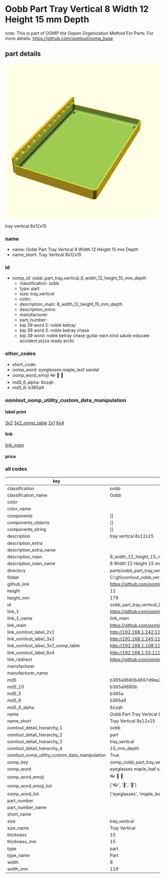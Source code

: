 # Oobb Part Tray Vertical 8 Width 12 Height 15 mm Depth  

note: This is part of OOMP the Oopen Organization Method For Parts. For more details: https://github.com/oomlout/oomp_base

##  part details
  

[![](3dpr.png)](3dpr.png)

tray vertical 8x12x15



### name
* name: Oobb Part Tray Vertical 8 Width 12 Height 15 mm Depth
* name_short: Tray Vertical 8x12x15 
### id
* oomp_id: oobb_part_tray_vertical_8_width_12_height_15_mm_depth
  * classification: oobb
  * type: part
  * size: tray_vertical
  * color: 
  * description_main: 8_width_12_height_15_mm_depth
  * description_extra: 
  * manufacturer: 
  * part_number: 
  * bip 39 word 2: noble betray
  * bip 39 word 3: noble betray chase
  * bip 39 word: noble betray chase guitar earn kind salute educate accident pizza ready arctic

### other_codes
* short_code: 
* oomp_word: eyeglasses maple_leaf sandal
* oomp_word_emoji :eyeglasses: :maple_leaf: :sandal:
* md5_6_alpha: 6zzqh
* md5_6: b365a9






### oomlout_oomp_utility_custom_data_manipulation
#### label print
[3x2](http://192.168.1.245:1112/?label=oomp%206zzqh)
[3x2_oomp_table](http://192.168.1.108:1112/?label=oomp%206zzqh)
[2x1](http://192.168.1.242:1112/?label=oomp%206zzqh)
[6x4](http://192.168.1.55:1112/?label=oomp%206zzqh)    

#### link

[link_main](https://github.com/oomlout/oomlout_oobb_version_4_generated_parts/tree/main/navigation_oomp/oobb/part/tray_vertical/8_width_12_height_15_mm_depth/part)                              

#### price







### all codes 
| key | value |  
| --- | --- |  
| classification | oobb |  
| classification_name | Oobb |  
| color |  |  
| color_name |  |  
| components | [] |  
| components_objects | [] |  
| components_string | [] |  
| description | tray vertical 8x12x15 |  
| description_extra |  |  
| description_extra_name |  |  
| description_main | 8_width_12_height_15_mm_depth |  
| description_main_name | 8 Width 12 Height 15 mm Depth |  
| directory | parts/oobb_part_tray_vertical_8_width_12_height_15_mm_depth |  
| folder | C:\gh\oomlout_oobb_version_4_generated_parts\parts\oobb_part_tray_vertical_8_width_12_height_15_mm_depth |  
| github_link | https://github.com/oomlout/oomlout_oomp_part_src/tree/main/parts/oobb_part_tray_vertical_8_width_12_height_15_mm_depth |  
| height | 12 |  
| height_mm | 179 |  
| id | oobb_part_tray_vertical_8_width_12_height_15_mm_depth |  
| link_1 | https://github.com/oomlout/oomlout_oobb_version_4_generated_parts/tree/main/navigation_oomp/oobb/part/tray_vertical/8_width_12_height_15_mm_depth/part |  
| link_1_name | link_main |  
| link_main | https://github.com/oomlout/oomlout_oobb_version_4_generated_parts/tree/main/navigation_oomp/oobb/part/tray_vertical/8_width_12_height_15_mm_depth/part |  
| link_oomlout_label_2x1 | http://192.168.1.242:1112/?label=oomp%206zzqh |  
| link_oomlout_label_3x2 | http://192.168.1.245:1112/?label=oomp%206zzqh |  
| link_oomlout_label_3x2_oomp_table | http://192.168.1.108:1112/?label=oomp%206zzqh |  
| link_oomlout_label_6x4 | http://192.168.1.55:1112/?label=oomp%206zzqh |  
| link_redirect | https://github.com/oomlout/oomlout_oobb_version_4_generated_parts/tree/main/parts/oobb_tray_vertical_08_12_15 |  
| manufacturer |  |  
| manufacturer_name |  |  
| md5 | b365a9680b4697d9ea22a67c4d455cad |  
| md5_10 | b365a9680b |  
| md5_5 | b365a |  
| md5_6 | b365a9 |  
| md5_6_alpha | 6zzqh |  
| name | Oobb Part Tray Vertical 8 Width 12 Height 15 mm Depth |  
| name_short | Tray Vertical 8x12x15  |  
| oomlout_detail_hierarchy_1 | oobb |  
| oomlout_detail_hierarchy_2 | part |  
| oomlout_detail_hierarchy_3 | tray_vertical |  
| oomlout_detail_hierarchy_4 | 15_mm_depth |  
| oomlout_oomp_utility_custom_data_manipulation | True |  
| oomp_key | oomp_oobb_part_tray_vertical_8_width_12_height_15_mm_depth |  
| oomp_word | eyeglasses maple_leaf sandal |  
| oomp_word_emoji | :eyeglasses: :maple_leaf: :sandal: |  
| oomp_word_emoji_list | [':eyeglasses:', ':maple_leaf:', ':sandal:'] |  
| oomp_word_list | ['eyeglasses', 'maple_leaf', 'sandal'] |  
| part_number |  |  
| part_number_name |  |  
| short_name |  |  
| size | tray_vertical |  
| size_name | Tray Vertical |  
| thickness | 15 |  
| thickness_mm | 15 |  
| type | part |  
| type_name | Part |  
| width | 8 |  
| width_mm | 119 |  
